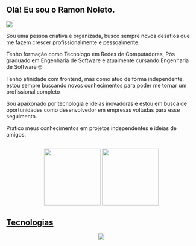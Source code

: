 ## Olá! Eu sou o Ramon Noleto.
<div style="display: inline_block">
    
  <a href="https://www.linkedin.com/in/ramon-noleto-b0913545/" target="_blank"><img src="https://img.shields.io/badge/-LinkedIn-%230077B5?style=for-the-badge&logo=linkedin&logoColor=white" target="_blank"></a>
  </div>

<p>Sou uma pessoa criativa e organizada, busco sempre novos desafios que me fazem crescer profissionalmente e pessoalmente.</p>
<p>Tenho formação como Tecnologo em Redes de Computadores, Pós graduado em Engenharia de Software e atualmente cursando Engenharia de Software 🤓 </p>
<p>Tenho afinidade com frontend, mas como atuo de forma independente, estou sempre buscando novos conhecimentos para poder me tornar um profissional completo</p>
<p>Sou apaixonado por tecnologia e ideias inovadoras e estou em busca de oportunidades como desenvolvedor em empresas voltadas para esse seguimento.</p>
<p>Pratico meus conhecimentos em projetos independentes e ideias de amigos.</p>

##

<div align="center">
  <a href="https://github.com/RNoleto">
  <img height="150em" src="https://github-readme-stats.vercel.app/api?username=RNoleto&show_icons=true&theme=dark&include_all_commits=true&count_private=true"/>
  <img height="150em" src="https://github-readme-stats.vercel.app/api/top-langs/?username=RNoleto&layout=compact&langs_count=7&theme=dark"/>
</div>

## Tecnologias
<p align="center">
  <a href="https://skillicons.dev">
    <img src="https://skillicons.dev/icons?i=git,html,css,js,php,mysql,vue,laravel,tailwind,sass" />
  </a>
</p>

  
  
